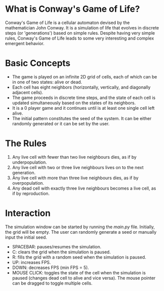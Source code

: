 # What is Conway's Game of Life?

Conway's Game of Life is a cellular automaton devised by the mathematician John Conway. It is a simulation of life that evolves in discrete steps (or 'generations') based on simple rules.
Despite having very simple rules, Conway's Game of Life leads to some very interesting and complex emergent behavior.

# Basic Concepts

- The game is played on an infinite 2D grid of cells, each of which can be in one of two states: alive or dead.
- Each cell has eight neighbors (horizontally, vertically, and diagonally adjacent cells).
- The game proceeds in discrete time steps, and the state of each cell is updated simultaneously based on the states of its neighbors.
- It is a 0 player game and it continues until is at least one single cell left alive.
- The initial pattern constitutes the seed of the system. It can be either randomly generated or it can be set by the user.

# The Rules

1. Any live cell with fewer than two live neighbours dies, as if by underpopulation.
2. Any live cell with two or three live neighbours lives on to the next generation.
3. Any live cell with more than three live neighbours dies, as if by overpopulation.
4. Any dead cell with exactly three live neighbours becomes a live cell, as if by reproduction.

# Interaction

The simulation window can be started by running the _main.py_ file. Initially, the grid will be empty. The user can randomly generate a seed or manually input the initial seed.

- SPACEBAR: pauses/resumes the simulation.
- C: clears the grid when the simulation is paused.
- R: fills the grid with a random seed when the simulation is paused.
- UP: increases FPS.
- DOWN: decreases FPS (min FPS = 5).
- MOUSE CLICK: toggles the state of the cell when the simulation is paused (changes dead cell to alive and vice versa). The mouse pointer can be dragged to toggle multiple cells.
